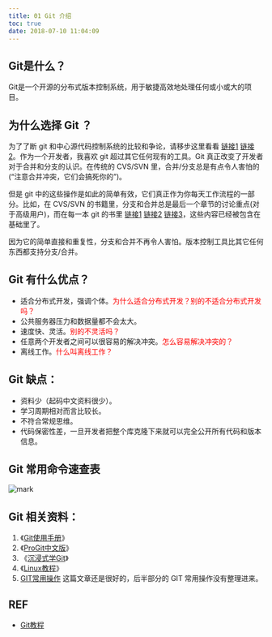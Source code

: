 ```yaml
---
title: 01 Git 介绍
toc: true
date: 2018-07-10 11:04:09
---
```




## Git是什么？

Git是一个开源的分布式版本控制系统，用于敏捷高效地处理任何或小或大的项目。


## 为什么选择 Git ？

为了了断 git 和中心源代码控制系统的比较和争论，请移步这里看看 [链接1](http://whygitisbetterthanx.com/) [链接2](https://git.wiki.kernel.org/index.php/GitSvnComparsion)。作为一个开发者，我喜欢 git 超过其它任何现有的工具。Git 真正改变了开发者对于合并和分支的认识。在传统的 CVS/SVN 里，合并/分支总是有点令人害怕的(“注意合并冲突，它们会搞死你的”)。

但是 git 中的这些操作是如此的简单有效，它们真正作为你每天工作流程的一部分。比如，在 CVS/SVN 的书籍里，分支和合并总是最后一个章节的讨论重点(对于高级用户)，而在每一本 git 的书里 [链接1](http://book.git-scm.com/) [链接2](http://pragprog.com/titles/tsgit/pragmatic-version-control-using-git) [链接3](http://github.com/progit/progit)，这些内容已经被包含在基础里了。

因为它的简单直接和重复性，分支和合并不再令人害怕。版本控制工具比其它任何东西都支持分支/合并。

## Git 有什么优点？

  * 适合分布式开发，强调个体。<span style="color:red;">为什么适合分布式开发？别的不适合分布式开发吗？</span>
  * 公共服务器压力和数据量都不会太大。
  * 速度快、灵活。<span style="color:red;">别的不灵活吗？</span>
  * 任意两个开发者之间可以很容易的解决冲突。<span style="color:red;">怎么容易解决冲突的？</span>
  * 离线工作。<span style="color:red;">什么叫离线工作？</span>

## Git 缺点：

  * 资料少（起码中文资料很少）。
  * 学习周期相对而言比较长。
  * 不符合常规思维。
  * 代码保密性差，一旦开发者把整个库克隆下来就可以完全公开所有代码和版本信息。

## Git 常用命令速查表

![mark](http://pacdb2bfr.bkt.clouddn.com/blog/image/180709/Ca99D86lDF.png?imageslim)

## Git 相关资料：


  1. 《[Git使用手册](https://www.w3cschool.cn/isrekq/)》
  2. 《[ProGit中文版](https://www.w3cschool.cn/progitch/)》
  3. 《[沉浸式学Git](https://www.w3cschool.cn/evlyt8/)》
  4. 《[Linux教程](https://www.w3cschool.cn/linux/)》
  5. [GIT常用操作](https://www.holddie.com/2018/03/07/Git%E5%88%86%E6%94%AF%E6%9C%80%E4%BD%B3%E5%AE%9E%E8%B7%B5/index.html) 这篇文章还是很好的，后半部分的 GIT 常用操作没有整理进来。


## REF

- [Git教程](https://www.w3cschool.cn/git/)
